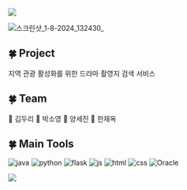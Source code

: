 <img src="https://capsule-render.vercel.app/api?type=waving&color=FFEEB9&height=150&section=header&text=dooRiBurn&fontSize=50" />

![스크린샷_1-8-2024_132430_](https://github.com/user-attachments/assets/78527cb2-d338-4fca-ac3a-084390a3ac55)




## 🍀 Project
지역 관광 활성화를 위한 드라마 촬영지 검색 서비스

## 🍀 Team
🤍 김두리
🤍 박소영
🤍 양세진
🤍 한재옥
 

## 🍀 Main Tools
![java](https://img.shields.io/badge/Java-ED8B00?style=for-the-badge&logo=openjdk&logoColor=white) ![python](https://img.shields.io/badge/Python-14354C?style=for-the-badge&logo=python&logoColor=white) ![flask](https://img.shields.io/badge/Flask-000000?style=for-the-badge&logo=flask&logoColor=white) ![js](https://img.shields.io/badge/JavaScript-F7DF1E?style=for-the-badge&logo=JavaScript&logoColor=white) 
![html](https://img.shields.io/badge/HTML-239120?style=for-the-badge&logo=html5&logoColor=white)
![css](https://img.shields.io/badge/CSS-239120?&style=for-the-badge&logo=css3&logoColor=white) ![Oracle](https://img.shields.io/badge/Oracle-F80000?style=for-the-badge&logo=oracle&logoColor=black)



 
<img src="https://capsule-render.vercel.app/api?type=waving&color=FFEEB9&height=150&section=footer" /> 
